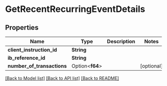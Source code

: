 # GetRecentRecurringEventDetails

## Properties

Name | Type | Description | Notes
------------ | ------------- | ------------- | -------------
**client_instruction_id** | **String** |  | 
**ib_reference_id** | **String** |  | 
**number_of_transactions** | Option<**f64**> |  | [optional]

[[Back to Model list]](../README.md#documentation-for-models) [[Back to API list]](../README.md#documentation-for-api-endpoints) [[Back to README]](../README.md)


